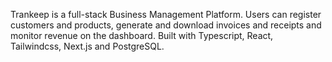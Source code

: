 Trankeep is a full-stack Business Management Platform. Users can register customers and products, generate and download invoices and receipts and monitor revenue on the dashboard. Built with Typescript, React, Tailwindcss, Next.js and PostgreSQL.
